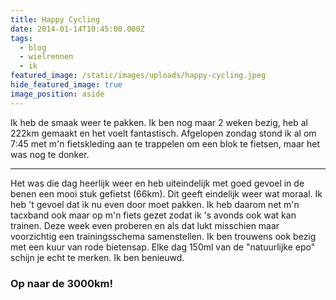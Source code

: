 ```yaml
---
title: Happy Cycling
date: 2014-01-14T10:45:00.000Z
tags:
  - blog
  - wielrennen
  - ik
featured_image: /static/images/uploads/happy-cycling.jpeg
hide_featured_image: true
image_position: aside
---
```

Ik heb de smaak weer te pakken. Ik ben nog maar 2 weken bezig, heb al 222km gemaakt en het voelt fantastisch. Afgelopen zondag stond ik al om 7:45 met m'n fietskleding aan te trappelen om een blok te fietsen, maar het was nog te donker.

---

Het was die dag heerlijk weer en heb uiteindelijk met goed gevoel in de benen een mooi stuk gefietst (66km). Dit geeft eindelijk weer wat moraal. Ik heb 't gevoel dat ik nu even door moet pakken. Ik heb daarom net m'n tacxband ook maar op m'n fiets gezet zodat ik 's avonds ook wat kan trainen. Deze week even proberen en als dat lukt misschien maar voorzichtig een trainingsschema samenstellen. Ik ben trouwens ook bezig met een kuur van rode bietensap. Elke dag 150ml van de "natuurlijke epo" schijn je echt te merken. Ik ben benieuwd.

### Op naar de 3000km!
